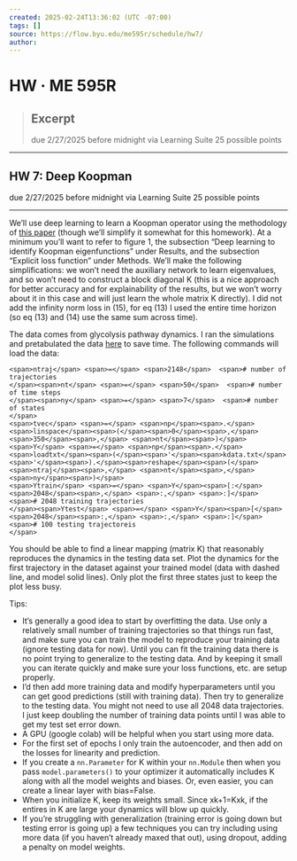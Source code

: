 ```yaml
---
created: 2025-02-24T13:36:02 (UTC -07:00)
tags: []
source: https://flow.byu.edu/me595r/schedule/hw7/
author: 
---
```


# HW · ME 595R

> ## Excerpt
> due 2/27/2025 before midnight via Learning Suite
25 possible points

---
## HW 7: Deep Koopman

due 2/27/2025 before midnight via Learning Suite 25 possible points

___

We’ll use deep learning to learn a Koopman operator using the methodology of [this paper](https://www.nature.com/articles/s41467-018-07210-0) (though we’ll simplify it somewhat for this homework). At a minimum you’ll want to refer to figure 1, the subsection “Deep learning to identify Koopman eigenfunctions” under Results, and the subsection “Explicit loss function” under Methods. We’ll make the following simplifications: we won’t need the auxiliary network to learn eigenvalues, and so won’t need to construct a block diagonal K (this is a nice approach for better accuracy and for explainability of the results, but we won’t worry about it in this case and will just learn the whole matrix K directly). I did not add the infinity norm loss in (15), for eq (13) I used the entire time horizon (so eq (13) and (14) use the same sum across time).

The data comes from glycolysis pathway dynamics. I ran the simulations and pretabulated the data [here](https://flow.byu.edu/me595r/schedule/kdata.txt) to save time. The following commands will load the data:

```
<span>ntraj</span> <span>=</span> <span>2148</span>  <span># number of trajectories
</span><span>nt</span> <span>=</span> <span>50</span>  <span># number of time steps
</span><span>ny</span> <span>=</span> <span>7</span>  <span># number of states
</span>
<span>tvec</span> <span>=</span> <span>np</span><span>.</span><span>linspace</span><span>(</span><span>0</span><span>,</span> <span>350</span><span>,</span> <span>nt</span><span>)</span>
<span>Y</span> <span>=</span> <span>np</span><span>.</span><span>loadtxt</span><span>(</span><span>'</span><span>kdata.txt</span><span>'</span><span>).</span><span>reshape</span><span>(</span><span>ntraj</span><span>,</span> <span>nt</span><span>,</span> <span>ny</span><span>)</span>
<span>Ytrain</span> <span>=</span> <span>Y</span><span>[:</span><span>2048</span><span>,</span> <span>:,</span> <span>:]</span>  <span># 2048 training trajectories
</span><span>Ytest</span> <span>=</span> <span>Y</span><span>[</span><span>2048</span><span>:,</span> <span>:,</span> <span>:]</span>  <span># 100 testing trajectoreis
</span>
```

You should be able to find a linear mapping (matrix K) that reasonably reproduces the dynamics in the testing data set. Plot the dynamics for the first trajectory in the dataset against your trained model (data with dashed line, and model solid lines). Only plot the first three states just to keep the plot less busy.

Tips:

-   It’s generally a good idea to start by overfitting the data. Use only a relatively small number of training trajectories so that things run fast, and make sure you can train the model to reproduce your training data (ignore testing data for now). Until you can fit the training data there is no point trying to generalize to the testing data. And by keeping it small you can iterate quickly and make sure your loss functions, etc. are setup properly.
-   I’d then add more training data and modify hyperparameters until you can get good predictions (still with training data). Then try to generalize to the testing data. You might not need to use all 2048 data trajectories. I just keep doubling the number of training data points until I was able to get my test set error down.
-   A GPU (google colab) will be helpful when you start using more data.
-   For the first set of epochs I only train the autoencoder, and then add on the losses for linearity and prediction.
-   If you create a `nn.Parameter` for K within your `nn.Module` then when you pass `model.parameters()` to your optimizer it automatically includes K along with all the model weights and biases. Or, even easier, you can create a linear layer with bias=False.
-   When you initialize K, keep its weights small. Since xk+1\=Kxk, if the entires in K are large your dynamics will blow up quickly.
-   If you’re struggling with generalization (training error is going down but testing error is going up) a few techniques you can try including using more data (if you haven’t already maxed that out), using dropout, adding a penalty on model weights.
